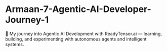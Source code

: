 # Armaan-7-Agentic-AI-Developer-Journey-1
🧠 My journey into Agentic AI Development with ReadyTensor.ai — learning, building, and experimenting with autonomous agents and intelligent systems.
